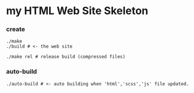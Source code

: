 # my HTML Web Site Skeleton

### create

    ./make
    ./build # <- the web site

    ./make rel # release build (compressed files)

### auto-build

    ./auto-build # <- auto building when 'html','scss','js' file updated.